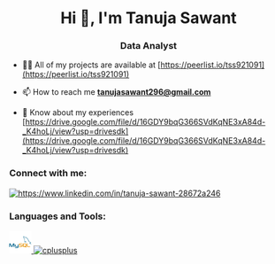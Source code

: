 <h1 align="center">Hi 👋, I'm Tanuja Sawant</h1>
<h3 align="center">Data Analyst</h3>

- 👨‍💻 All of my projects are available at [https://peerlist.io/tss921091](https://peerlist.io/tss921091)

- 📫 How to reach me **tanujasawant296@gmail.com**

- 📄 Know about my experiences [https://drive.google.com/file/d/16GDY9bqG366SVdKqNE3xA84d-_K4hoLj/view?usp=drivesdk](https://drive.google.com/file/d/16GDY9bqG366SVdKqNE3xA84d-_K4hoLj/view?usp=drivesdk)

<h3 align="left">Connect with me:</h3>
<p align="left">
<a href="https://linkedin.com/in/https://www.linkedin.com/in/tanuja-sawant-28672a246" target="blank"><img align="center" src="https://raw.githubusercontent.com/rahuldkjain/github-profile-readme-generator/master/src/images/icons/Social/linked-in-alt.svg" alt="https://www.linkedin.com/in/tanuja-sawant-28672a246" height="30" width="40" /></a>
</p>

<h3 align="left">Languages and Tools:</h3>
<p align="left"> <a href="https://www.mysql.com/" target="_blank" rel="noreferrer"> <img src="https://raw.githubusercontent.com/devicons/devicon/master/icons/mysql/mysql-original-wordmark.svg" alt="mysql" width="40" height="40"/> </a>
<a href="https://images.app.goo.gl/Z1L6oiXfCy4eXn238" target="_blank" rel="noreferrer"> <img src="https://images.app.goo.gl/Z1L6oiXfCy4eXn238" alt="cplusplus" width="40" height="40"/> </a>
</p>

